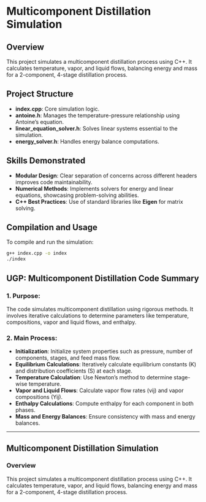 # Multicomponent Distillation Simulation

## Overview
This project simulates a multicomponent distillation process using C++. It calculates temperature, vapor, and liquid flows, balancing energy and mass for a 2-component, 4-stage distillation process.

## Project Structure
- **index.cpp**: Core simulation logic.
- **antoine.h**: Manages the temperature-pressure relationship using Antoine’s equation.
- **linear_equation_solver.h**: Solves linear systems essential to the simulation.
- **energy_solver.h**: Handles energy balance computations.

## Skills Demonstrated
- **Modular Design**: Clear separation of concerns across different headers improves code maintainability.
- **Numerical Methods**: Implements solvers for energy and linear equations, showcasing problem-solving abilities.
- **C++ Best Practices**: Use of standard libraries like **Eigen** for matrix solving.

## Compilation and Usage

To compile and run the simulation:

```bash
g++ index.cpp -o index
./index

```
## UGP: Multicomponent Distillation Code Summary

### 1. Purpose:
The code simulates multicomponent distillation using rigorous methods. It involves iterative calculations to determine parameters like temperature, compositions, vapor and liquid flows, and enthalpy.

### 2. Main Process:

- **Initialization**: Initialize system properties such as pressure, number of components, stages, and feed mass flow.
- **Equilibrium Calculations**: Iteratively calculate equilibrium constants (K) and distribution coefficients (S) at each stage.
- **Temperature Calculation**: Use Newton’s method to determine stage-wise temperature.
- **Vapor and Liquid Flows**: Calculate vapor flow rates (vij) and vapor compositions (Yij).
- **Enthalpy Calculations**: Compute enthalpy for each component in both phases.
- **Mass and Energy Balances**: Ensure consistency with mass and energy balances.

---

## Multicomponent Distillation Simulation

### Overview
This project simulates a multicomponent distillation process using C++. It calculates temperature, vapor, and liquid flows, balancing energy and mass for a 2-component, 4-stage distillation process.


